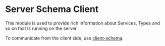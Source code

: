 # Server Schema Client
This module is used to provide rich information about Services, Types and so on that
is running on the server.

To communicate from the client side, use [client-schema](../../client/schema).